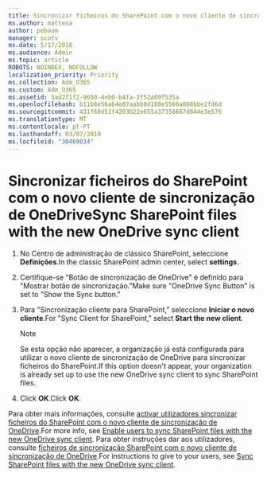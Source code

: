 ```yaml
---
title: Sincronizar ficheiros do SharePoint com o novo cliente de sincronização de OneDrive
ms.author: matteva
author: pebaum
manager: scotv
ms.date: 5/17/2018
ms.audience: Admin
ms.topic: article
ROBOTS: NOINDEX, NOFOLLOW
localization_priority: Priority
ms.collection: Adm_O365
ms.custom: Adm_O365
ms.assetid: 5ad2f1f2-9650-4eb0-b4fa-2f52a09f535a
ms.openlocfilehash: b11b8e56a64e87aabb0d188e5566a868bbe2fd6d
ms.sourcegitcommit: 431f60d51f4203b22e655a37358667d844e3e576
ms.translationtype: MT
ms.contentlocale: pt-PT
ms.lasthandoff: 03/07/2019
ms.locfileid: "30469034"
---
```

# <a name="sync-sharepoint-files-with-the-new-onedrive-sync-client"></a><span data-ttu-id="60547-102">Sincronizar ficheiros do SharePoint com o novo cliente de sincronização de OneDrive</span><span class="sxs-lookup"><span data-stu-id="60547-102">Sync SharePoint files with the new OneDrive sync client</span></span>

1. <span data-ttu-id="60547-103">No Centro de administração de clássico SharePoint, seleccione **Definições**.</span><span class="sxs-lookup"><span data-stu-id="60547-103">In the classic SharePoint admin center, select **settings**.</span></span>
    
2. <span data-ttu-id="60547-104">Certifique-se "Botão de sincronização de OneDrive" é definido para "Mostrar botão de sincronização."</span><span class="sxs-lookup"><span data-stu-id="60547-104">Make sure "OneDrive Sync Button" is set to "Show the Sync button."</span></span>
    
3. <span data-ttu-id="60547-105">Para "Sincronização cliente para SharePoint," seleccione **Iniciar o novo cliente**.</span><span class="sxs-lookup"><span data-stu-id="60547-105">For "Sync Client for SharePoint," select **Start the new client**.</span></span>
    
    > [!NOTE]
    > <span data-ttu-id="60547-106">Se esta opção não aparecer, a organização já está configurada para utilizar o novo cliente de sincronização de OneDrive para sincronizar ficheiros do SharePoint.</span><span class="sxs-lookup"><span data-stu-id="60547-106">If this option doesn't appear, your organization is already set up to use the new OneDrive sync client to sync SharePoint files.</span></span> 
  
4. <span data-ttu-id="60547-107">Click **OK**.</span><span class="sxs-lookup"><span data-stu-id="60547-107">Click **OK**.</span></span>
    
<span data-ttu-id="60547-108">Para obter mais informações, consulte [activar utilizadores sincronizar ficheiros do SharePoint com o novo cliente de sincronização de OneDrive](https://go.microsoft.com/fwlink/?linkid=866433).</span><span class="sxs-lookup"><span data-stu-id="60547-108">For more info, see [Enable users to sync SharePoint files with the new OneDrive sync client](https://go.microsoft.com/fwlink/?linkid=866433).</span></span> <span data-ttu-id="60547-109">Para obter instruções dar aos utilizadores, consulte [ficheiros de sincronização SharePoint com o novo cliente de sincronização de OneDrive](https://go.microsoft.com/fwlink/?linkid=866427).</span><span class="sxs-lookup"><span data-stu-id="60547-109">For instructions to give to your users, see [Sync SharePoint files with the new OneDrive sync client](https://go.microsoft.com/fwlink/?linkid=866427).</span></span>
  

